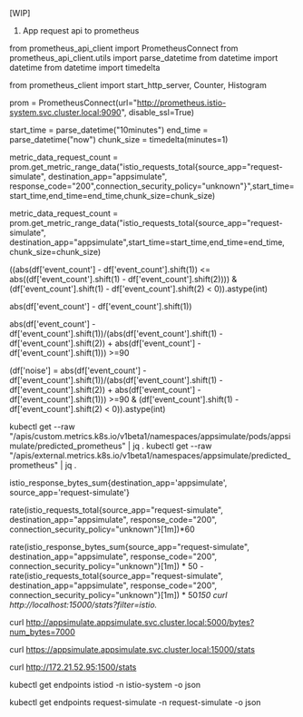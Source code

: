 [WIP]
1. App request api to prometheus 

from prometheus_api_client import PrometheusConnect
from prometheus_api_client.utils import parse_datetime
from datetime import datetime
from datetime import timedelta

from prometheus_client import start_http_server, Counter, Histogram

prom = PrometheusConnect(url="http://prometheus.istio-system.svc.cluster.local:9090", disable_ssl=True)

start_time = parse_datetime("10minutes")
end_time = parse_datetime("now")
chunk_size = timedelta(minutes=1)

metric_data_request_count = prom.get_metric_range_data("istio_requests_total{source_app="request-simulate", destination_app="appsimulate", response_code="200",connection_security_policy="unknown"}",start_time=start_time,end_time=end_time,chunk_size=chunk_size)

metric_data_request_count = prom.get_metric_range_data("istio_requests_total{source_app="request-simulate", destination_app="appsimulate",start_time=start_time,end_time=end_time, chunk_size=chunk_size)

((abs(df['event_count'] - df['event_count'].shift(1)) <= abs((df['event_count'].shift(1) - df['event_count'].shift(2)))) & (df['event_count'].shift(1) - df['event_count'].shift(2) < 0)).astype(int)

abs(df['event_count'] - df['event_count'].shift(1))

abs(df['event_count'] - df['event_count'].shift(1))/(abs(df['event_count'].shift(1) - df['event_count'].shift(2)) + abs(df['event_count'] - df['event_count'].shift(1))) >=90

(df['noise'] = abs(df['event_count'] - df['event_count'].shift(1))/(abs(df['event_count'].shift(1) - df['event_count'].shift(2)) + abs(df['event_count'] - df['event_count'].shift(1))) >=90 & (df['event_count'].shift(1) - df['event_count'].shift(2) < 0)).astype(int)



kubectl get --raw "/apis/custom.metrics.k8s.io/v1beta1/namespaces/appsimulate/pods/appsimulate/predicted_prometheus" | jq .
kubectl get --raw "/apis/external.metrics.k8s.io/v1beta1/namespaces/appsimulate/predicted_prometheus" | jq .

istio_response_bytes_sum{destination_app='appsimulate', source_app='request-simulate'}

rate(istio_requests_total{source_app="request-simulate", destination_app="appsimulate", response_code="200", connection_security_policy="unknown"}[1m])*60

rate(istio_response_bytes_sum{source_app="request-simulate", destination_app="appsimulate", response_code="200", connection_security_policy="unknown"}[1m]) * 50 - rate(istio_requests_total{source_app="request-simulate", destination_app="appsimulate", response_code="200", connection_security_policy="unknown"}[1m]) * 50*150
curl http://localhost:15000/stats?filter=istio.*

curl http://appsimulate.appsimulate.svc.cluster.local:5000/bytes?num_bytes=7000

curl https://appsimulate.appsimulate.svc.cluster.local:15000/stats

curl http://172.21.52.95:1500/stats

kubectl get endpoints istiod -n istio-system -o json

kubectl get endpoints request-simulate -n request-simulate -o json